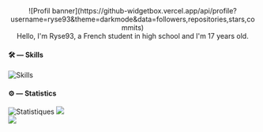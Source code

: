 <div align=center>![Profil banner](https://github-widgetbox.vercel.app/api/profile?username=ryse93&theme=darkmode&data=followers,repositories,stars,commits)
<br>Hello, I'm Ryse93, a French student in high school and I'm 17 years old.</div>

#### 🛠 — Skills

![Skills](https://skillicons.dev/icons?i=css,html,python,github,figma,vscode,sqlite&theme=dark)

#### ⚙️ — Statistics

![Statistiques](https://github-readme-stats.vercel.app/api?username=ryse93&show_icons=true&count_private=true&theme=dark)
![](https://github-readme-streak-stats.herokuapp.com/?user=ryse93&theme=dark)<br>
![](https://github-readme-stats.vercel.app/api/top-langs/?username=ryse93&theme=dark&include_all_commits=false&count_private=true)

<!--
**Ryse93/Ryse93** is a ✨ _special_ ✨ repository because its `README.md` (this file) appears on your GitHub profile.

Here are some ideas to get you started:

- 🔭 I’m currently working on ...
- 🌱 I’m currently learning ...
- 👯 I’m looking to collaborate on ...
- 🤔 I’m looking for help with ...
- 💬 Ask me about ...
- 📫 How to reach me: ...
- 😄 Pronouns: ...
- ⚡ Fun fact: ...
-->
